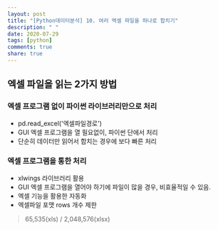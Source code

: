 ```yaml
---
layout: post
title: "[Python데이터분석] 10. 여러 엑셀 파일을 하나로 합치기"
description: " "
date: 2020-07-29
tags: [python]
comments: true
share: true
---
```


## 엑셀 파일을 읽는 2가지 방법

### 엑셀 프로그램 없이 파이썬 라이브러리만으로 처리

- pd.read_excel('엑셀파일경로')
- GUI 엑셀 프로그램을 열 필요없이, 파이썬 단에서 처리
- 단순히 데이터만 읽어서 합치는 경우에 보다 빠른 처리

### 엑셀 프로그램을 통한 처리

- xlwings 라이브러리 활용
- GUI 엑셀 프로그램을 열어야 하기에 파일이 많을 경우, 비효율적일 수 있음.
- 엑셀 기능을 활용한 자동화
- 엑셀파일 포맷 rows 개수 제한

> 65,535(xls) / 2,048,576(xlsx)
